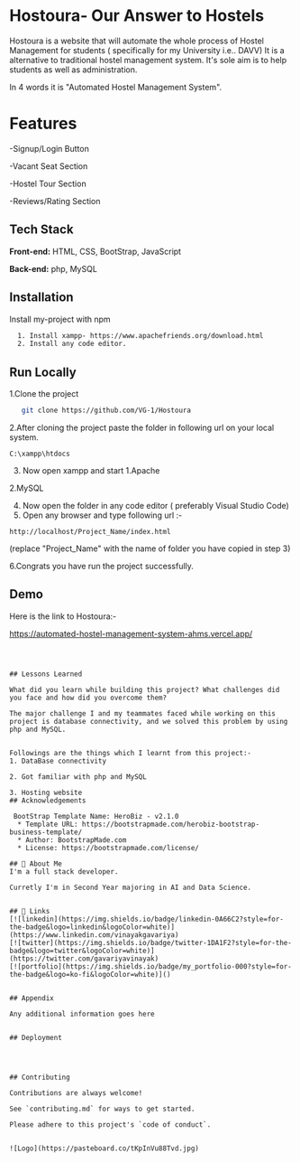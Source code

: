 
# Hostoura- Our Answer to Hostels

Hostoura is a website that will automate the whole process of Hostel Management for students ( specifically for my University i.e.. DAVV)
It is a alternative to traditional hostel management system.
It's sole aim is to help students as well as administration.

In 4 words it is "Automated Hostel Management System".



# Features

-Signup/Login Button

-Vacant Seat Section

-Hostel Tour Section

-Reviews/Rating Section



## Tech Stack

**Front-end:** HTML, CSS, BootStrap, JavaScript

**Back-end:** php, MySQL


## Installation

Install my-project with npm

```bash
  1. Install xampp- https://www.apachefriends.org/download.html
  2. Install any code editor.
```
    
## Run Locally

1.Clone the project

```bash
   git clone https://github.com/VG-1/Hostoura
```
2.After cloning the project paste the folder in following url on your local system.
 ```
 C:\xampp\htdocs
 ```
 3. Now open xampp and start
   1.Apache

   2.MySQL

4. Now open the folder in any code editor ( preferably Visual Studio Code)
5. Open any browser and type following url :-
```
http://localhost/Project_Name/index.html

```
 (replace "Project_Name" with the name of folder you have copied in step 3)

6.Congrats you have run the project successfully.


## Demo

Here is the link to Hostoura:-

https://automated-hostel-management-system-ahms.vercel.app/
```



## Lessons Learned

What did you learn while building this project? What challenges did you face and how did you overcome them?

The major challenge I and my teammates faced while working on this project is database connectivity, and we solved this problem by using php and MySQL.


Followings are the things which I learnt from this project:-
1. DataBase connectivity

2. Got familiar with php and MySQL

3. Hosting website 
## Acknowledgements

 BootStrap Template Name: HeroBiz - v2.1.0
  * Template URL: https://bootstrapmade.com/herobiz-bootstrap-business-template/
  * Author: BootstrapMade.com
  * License: https://bootstrapmade.com/license/
  
## 🚀 About Me
I'm a full stack developer.

Curretly I'm in Second Year majoring in AI and Data Science.


## 🔗 Links
[![linkedin](https://img.shields.io/badge/linkedin-0A66C2?style=for-the-badge&logo=linkedin&logoColor=white)](https://www.linkedin.com/vinayakgavariya)
[![twitter](https://img.shields.io/badge/twitter-1DA1F2?style=for-the-badge&logo=twitter&logoColor=white)](https://twitter.com/gavariyavinayak)
[![portfolio](https://img.shields.io/badge/my_portfolio-000?style=for-the-badge&logo=ko-fi&logoColor=white)]()


## Appendix

Any additional information goes here


## Deployment




## Contributing

Contributions are always welcome!

See `contributing.md` for ways to get started.

Please adhere to this project's `code of conduct`.


![Logo](https://pasteboard.co/tKpInVu88Tvd.jpg)

